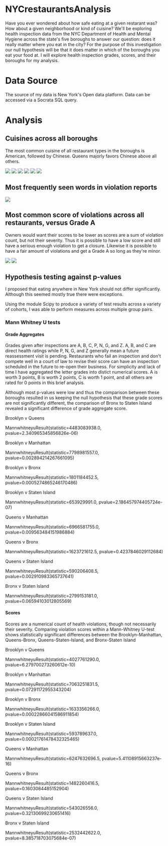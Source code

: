 # NYCrestaurantsAnalysis

Have you ever wondered about how safe eating at a given restarant was? How about a given neighborhood or kind of cuisine? We'll be exploring health inspection data from the NYC Department of Health and Mental Hygiene across the state's five boroughs to answer our question: does it really matter where you eat in the city? For the purpose of this investigation our null hypothesis will be that it does matter in which of the boroughs you eat your food at. I will explore health inspection grades, scores, and their boroughs for my analysis.

# Data Source
The source of my data is New York's Open data platform. Data can be accessed via a Socrata SQL query.

# Analysis

## Cuisines across all boroughs
The most common cuisine of all restaurant types in the boroughs is American, followed by Chinese. Queens majorly favors Chinese above all others.

<img src = https://github.com/CBanalyst10/NYCrestaurantsAnalysis/blob/main/img/ctypesallboros.png>
<img src = https://github.com/CBanalyst10/NYCrestaurantsAnalysis/blob/main/img/ctypesbk.png>
<img src = https://github.com/CBanalyst10/NYCrestaurantsAnalysis/blob/main/img/ctypesqn.png>
<img src = https://github.com/CBanalyst10/NYCrestaurantsAnalysis/blob/main/img/ctypesmh.png>
<img src = https://github.com/CBanalyst10/NYCrestaurantsAnalysis/blob/main/img/ctypesbx.png>
<img src = https://github.com/CBanalyst10/NYCrestaurantsAnalysis/blob/main/img/ctypessi.png>


## Most frequently seen words in violation reports
<img src = https://github.com/CBanalyst10/NYCrestaurantsAnalysis/blob/main/img/wcabv.png>

## Most common score of violations across all restaurants, versus Grade A

Owners would want their scores to be lower as scores are a sum of violation count, but not their severity. Thus it is possible to have a low score and still have a serious enough violation to get a closure. Likewise it is possible to have a fair amount of violations and get a Grade A so long as they're minor.

<img src = https://github.com/CBanalyst10/NYCrestaurantsAnalysis/blob/main/img/hsallg.png>

<img src = https://github.com/CBanalyst10/NYCrestaurantsAnalysis/blob/main/img/hsa.png>

## Hypothesis testing against p-values
I proposed that eating anywhere in New York should not differ significantly. Although this seemed mostly true there were exceptions.

Using the module Scipy to produce a variety of test results across a variety of cohorts, I was able to perform measures across multiple group pairs.

### Mann Whitney U tests
#### Grade Aggregates
Grades given after inspections are A, B, C, P, N, G, and Z. A, B, and C are direct health ratings while P, N, G, and Z generally mean a future reassessment visit is pending. Restaurants who fail an inspection and don't compete well in a court of law to revise their score can have an inspection scheduled in the future to re-open their business. For simplicity and lack of time I have aggregated the letter grades into distict numerical scores. A is worth 3 points, B is worth 2 points, C is worth 1 point, and all others are rated for 0 points in this brief analysis.

Although most p-values were low and thus the comparison between these boroughs resulted in us keeping the null hypothesis that these grade scores are not significantly different, the comparison of Bronx to Staten Island revealed a significant difference of grade aggregate score.

Brooklyn v Queens

MannwhitneyuResult(statistic=4483083938.0, pvalue=2.340965345856826e-06)


Brooklyn v Manhattan

MannwhitneyuResult(statistic=7798981557.0, pvalue=0.002894214267661095)


Brooklyn v Bronx

MannwhitneyuResult(statistic=1801184452.5, pvalue=0.0005274865246170486)


Brooklyn v Staten Island

MannwhitneyuResult(statistic=653929991.0, pvalue=2.186457974405724e-07)


Queens v Manhattan

MannwhitneyuResult(statistic=6966581755.0, pvalue=0.009563484151986884)


Queens v Bronx

MannwhitneyuResult(statistic=1623721612.5, pvalue=0.4237846029112684)


Queens v Staten Island

MannwhitneyuResult(statistic=590206408.5, pvalue=0.002910983365737641)


Bronx v Staten Island

MannwhitneyuResult(statistic=2799153181.0, pvalue=0.06594103012805569)


#### Scores
Scores are a numerical count of health violations, though not necessarily their severity. Comparing violation scores within a Mann-Whitney U-test shows statistically significant differences between the Brooklyn-Manhattan, Queens-Bronx, Queens-Staten-Island, and Bronx-Staten Island

Brooklyn v Queens

MannwhitneyuResult(statistic=4027761290.0, pvalue=6.279700273260612e-10)


Brooklyn v Manhattan

MannwhitneyuResult(statistic=7063251831.5, pvalue=0.07291172955343204)


Brooklyn v Bronx

MannwhitneyuResult(statistic=1633356266.0, pvalue=0.00022866041586911854)


Brooklyn v Staten Island

MannwhitneyuResult(statistic=593789637.0, pvalue=0.00021761478432325465)


Queens v Manhattan

MannwhitneyuResult(statistic=6247632696.5, pvalue=5.41108915663237e-16)


Queens v Bronx

MannwhitneyuResult(statistic=1482260416.5, pvalue=0.1603084485152904)


Queens v Staten Island

MannwhitneyuResult(statistic=543026556.0, pvalue=0.32130699230651416)


Bronx v Staten Island

MannwhitneyuResult(statistic=2532442622.0, pvalue=8.385718703075684e-07)



